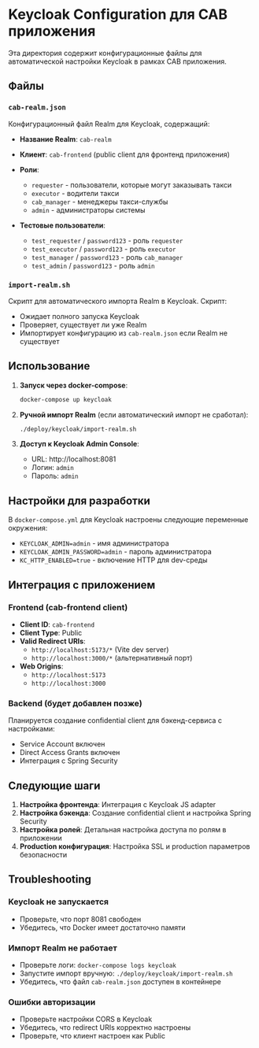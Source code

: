 # Keycloak Configuration для CAB приложения

Эта директория содержит конфигурационные файлы для автоматической настройки Keycloak в рамках CAB приложения.

## Файлы

### `cab-realm.json`
Конфигурационный файл Realm для Keycloak, содержащий:

- **Название Realm**: `cab-realm`
- **Клиент**: `cab-frontend` (public client для фронтенд приложения)
- **Роли**:
  - `requester` - пользователи, которые могут заказывать такси
  - `executor` - водители такси  
  - `cab_manager` - менеджеры такси-службы
  - `admin` - администраторы системы

- **Тестовые пользователи**:
  - `test_requester` / `password123` - роль `requester`
  - `test_executor` / `password123` - роль `executor`
  - `test_manager` / `password123` - роль `cab_manager`
  - `test_admin` / `password123` - роль `admin`

### `import-realm.sh`
Скрипт для автоматического импорта Realm в Keycloak. Скрипт:
- Ожидает полного запуска Keycloak
- Проверяет, существует ли уже Realm
- Импортирует конфигурацию из `cab-realm.json` если Realm не существует

## Использование

1. **Запуск через docker-compose**:
   ```bash
   docker-compose up keycloak
   ```

2. **Ручной импорт Realm** (если автоматический импорт не сработал):
   ```bash
   ./deploy/keycloak/import-realm.sh
   ```

3. **Доступ к Keycloak Admin Console**:
   - URL: http://localhost:8081
   - Логин: `admin`
   - Пароль: `admin`

## Настройки для разработки

В `docker-compose.yml` для Keycloak настроены следующие переменные окружения:
- `KEYCLOAK_ADMIN=admin` - имя администратора
- `KEYCLOAK_ADMIN_PASSWORD=admin` - пароль администратора  
- `KC_HTTP_ENABLED=true` - включение HTTP для dev-среды

## Интеграция с приложением

### Frontend (cab-frontend client)
- **Client ID**: `cab-frontend`
- **Client Type**: Public
- **Valid Redirect URIs**: 
  - `http://localhost:5173/*` (Vite dev server)
  - `http://localhost:3000/*` (альтернативный порт)
- **Web Origins**: 
  - `http://localhost:5173`
  - `http://localhost:3000`

### Backend (будет добавлен позже)
Планируется создание confidential client для бэкенд-сервиса с настройками:
- Service Account включен
- Direct Access Grants включен
- Интеграция с Spring Security

## Следующие шаги

1. **Настройка фронтенда**: Интеграция с Keycloak JS adapter
2. **Настройка бэкенда**: Создание confidential client и настройка Spring Security
3. **Настройка ролей**: Детальная настройка доступа по ролям в приложении
4. **Production конфигурация**: Настройка SSL и production параметров безопасности

## Troubleshooting

### Keycloak не запускается
- Проверьте, что порт 8081 свободен
- Убедитесь, что Docker имеет достаточно памяти

### Импорт Realm не работает
- Проверьте логи: `docker-compose logs keycloak`
- Запустите импорт вручную: `./deploy/keycloak/import-realm.sh`
- Убедитесь, что файл `cab-realm.json` доступен в контейнере

### Ошибки авторизации
- Проверьте настройки CORS в Keycloak
- Убедитесь, что redirect URIs корректно настроены
- Проверьте, что клиент настроен как Public

